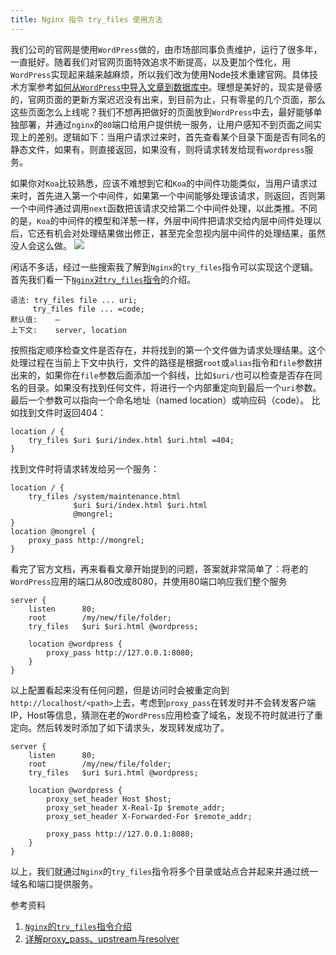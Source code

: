 ```yaml
---
title: Nginx 指令 try_files 使用方法
---
```


我们公司的官网是使用`WordPress`做的，由市场部同事负责维护，运行了很多年，一直挺好。随着我们对官网页面特效追求不断提高，以及更加个性化，用 `WordPress`实现起来越来越麻烦，所以我们改为使用Node技术重建官网。具体技术方案参考[如何从`WordPress`中导入文章到数据库中](https://lichangwei.github.io/2019/03/05/import-posts-from-wordpress/)。理想是美好的，现实是骨感的，官网页面的更新方案迟迟没有出来，到目前为止，只有零星的几个页面，那么这些页面怎么上线呢？我们不想再把做好的页面放到`WordPress`中去，最好能够单独部署，并通过`nginx`的`80`端口给用户提供统一服务，让用户感知不到页面之间实现上的差别。逻辑如下：当用户请求过来时，首先查看某个目录下面是否有同名的静态文件，如果有，则直接返回，如果没有，则将请求转发给现有`wordpress`服务。

如果你对`Koa`比较熟悉，应该不难想到它和`Koa`的中间件功能类似，当用户请求过来时，首先进入第一个中间件，如果第一个中间能够处理该请求，则返回，否则第一个中间件通过调用`next`函数把该请求交给第二个中间件处理，以此类推。不同的是，`Koa`的中间件的模型和洋葱一样，外层中间件把请求交给内层中间件处理以后，它还有机会对处理结果做出修正，甚至完全忽视内层中间件的处理结果，虽然没人会这么做。
![](../../../../images/koa-middlewares.png)

闲话不多话，经过一些搜索我了解到`Nginx`的`try_files`指令可以实现这个逻辑。首先我们看一下[`Nginx`对`try_files`指令](http://nginx.org/en/docs/http/ngx_http_core_module.html#try_files)的介绍。

```
语法: try_files file ... uri;
     try_files file ... =code;
默认值:	—
上下文:	server, location
```
按照指定顺序检查文件是否存在，并将找到的第一个文件做为请求处理结果。这个处理过程在当前上下文中执行，文件的路径是根据`root`或`alias`指令和`file`参数拼出来的，如果你在`file`参数后面添加一个斜线，比如`$uri/`也可以检查是否存在同名的目录。如果没有找到任何文件，将进行一个内部重定向到最后一个`uri`参数。最后一个参数可以指向一个命名地址（named location）或响应码（code）。
比如找到文件时返回404：
```
location / {
    try_files $uri $uri/index.html $uri.html =404;
}
```
找到文件时将请求转发给另一个服务：
```
location / {
    try_files /system/maintenance.html
              $uri $uri/index.html $uri.html
              @mongrel;
}
location @mongrel {
    proxy_pass http://mongrel;
}
```

看完了官方文档，再来看看文章开始提到的问题，答案就非常简单了：将老的`WordPress`应用的端口从80改成8080，并使用80端口响应我们整个服务
```
server {
    listen      80;
    root        /my/new/file/folder;
    try_files   $uri $uri.html @wordpress;

    location @wordpress {
        proxy_pass http://127.0.0.1:8080;
    }
}
```
以上配置看起来没有任何问题，但是访问时会被重定向到`http://localhost/<path>`上去，考虑到`proxy_pass`在转发时并不会转发客户端IP，Host等信息，猜测在老的`WordPress`应用检查了域名，发现不符时就进行了重定向。然后转发时添加了如下请求头，发现转发成功了。
```
server {
    listen      80;
    root        /my/new/file/folder;
    try_files   $uri $uri.html @wordpress;

    location @wordpress {
        proxy_set_header Host $host;
        proxy_set_header X-Real-Ip $remote_addr;
        proxy_set_header X-Forwarded-For $remote_addr;

        proxy_pass http://127.0.0.1:8080;
    }
}
```

以上，我们就通过`Nginx`的`try_files`指令将多个目录或站点合并起来并通过统一域名和端口提供服务。

参考资料
1. [`Nginx`的`try_files`指令介绍](http://nginx.org/en/docs/http/ngx_http_core_module.html#try_files)
2. [详解proxy_pass、upstream与resolver](https://www.jianshu.com/p/5caa48664da5)